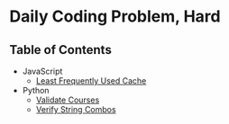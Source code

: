 # Daily Coding Problem, Hard

## Table of Contents

- JavaScript
  - [Least Frequently Used Cache](least-frequently-used-cache)
- Python
  - [Validate Courses](validate-courses)
  - [Verify String Combos](verify-string-combos)
